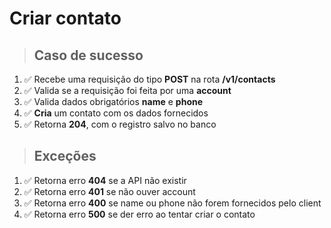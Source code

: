 # Criar contato

> ## Caso de sucesso

1. ✅ Recebe uma requisição do tipo **POST** na rota **/v1/contacts**
2. ✅ Valida se a requisição foi feita por uma **account**
3. ✅ Valida dados obrigatórios **name** e **phone**
4. ✅ **Cria** um contato com os dados fornecidos
5. ✅ Retorna **204**, com o registro salvo no banco

> ## Exceções

1. ✅ Retorna erro **404** se a API não existir
2. ✅ Retorna erro **401** se não ouver account
3. ✅ Retorna erro **400** se name ou phone não forem fornecidos pelo client
4. ✅ Retorna erro **500** se der erro ao tentar criar o contato